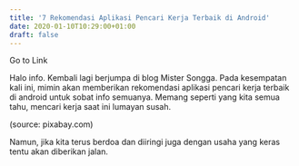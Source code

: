 ```yaml
---
title: '7 Rekomendasi Aplikasi Pencari Kerja Terbaik di Android'
date: 2020-01-10T10:29:00+01:00
draft: false
---
```


  

Go to Link  

Halo info. Kembali lagi berjumpa di blog Mister Songga. Pada kesempatan kali ini, mimin akan memberikan rekomendasi aplikasi pencari kerja terbaik di android untuk sobat info semuanya. Memang seperti yang kita semua tahu, mencari kerja saat ini lumayan susah.  
  
  
  
  
(source: pixabay.com)  
  
  
  
  
  
  
Namun, jika kita terus berdoa dan diiringi juga dengan usaha yang keras tentu akan diberikan jalan.